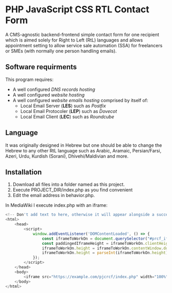 # PHP JavaScript CSS RTL Contact Form

A CMS-agnostic backend-frontend simple contact form for one recipient which is aimed solely for Right to Left (RtL) languages and allows appointment setting to allow service sale automation (SSA) for freelancers or SMEs (with normally one person handling emails).

## Software requirments

This program requires:

* A well configured *DNS records hosting*
* A well configured *website hosting* 
* A well configured *website emails hosting* comprised by itself of:
  * Local Email Server (**LES**) such as *Postfix*
  * Local Email Protocoler (**LEP**) such as *Dovecot*
  * Local Email Client (**LEC**) such as *Roundcube*

## Language

It was originally designed in Hebrew but one should be able to change the Hebrew to any other RtL language such as Arabic, Aramaic, Persian/Farsi, Azeri, Urdu, Kurdish (Sorani), Dhivehi/Maldivian and more.

## Installation

1. Download all files into a folder named as this project.
2. Execute PROJECT_DIR/index.php as you find convenient
3. Edit the email address in behavior.php.

In MediaWiki I execute index.php with an iframe:

```js
<!-- Don't add text to here, otherwise it will appear alongside a success message; -->
<html>
	<head>
		<script>
			window.addEventListener('DOMContentLoaded', () => {
				const iframeToWorkOn = document.querySelector("#prcf_iframe");
				const paddingedIframeHeight = iframeToWorkOn.clientHeight;
				iframeToWorkOn.height = iframeToWorkOn.contentWindow.document.body.scrollHeight + paddingedIframeHeight;
				iframeToWorkOn.height = parseInt(iframeToWorkOn.height) + 50;
			});
		</script>
	</head>
	<body>
		<iframe src="https://example.com/pjcrcf/index.php" width="100%" frameBorder="0" id="prcf_iframe"></iframe>
	</body>
</html>
```
